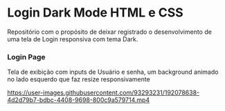 # Login Dark Mode HTML e CSS
 
Repositório com o propósito de deixar registrado o desenvolvimento de uma tela de Login responsiva com tema Dark.
### Login Page
Tela de exibição com inputs de Usuário e senha, um background animado no lado esquerdo que faz resize responsivamente



https://user-images.githubusercontent.com/93293231/192078638-4d2d79b7-bdbc-4408-9698-800c9a579714.mp4

